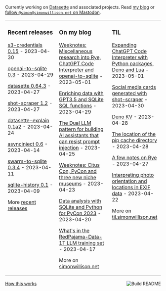 Currently working on [Datasette](https://datasette.io/) and associated projects. Read [my blog](https://simonwillison.net/) or <a href="https://fedi.simonwillison.net/@simon">follow `@simon@simonwillison.net` on Mastodon</a>.

<table><tr><td valign="top" width="33%">

### Recent releases
<!-- recent_releases starts -->
[s3-credentials 0.15](https://github.com/simonw/s3-credentials/releases/tag/0.15) - 2023-04-30

[openai-to-sqlite 0.3](https://github.com/simonw/openai-to-sqlite/releases/tag/0.3) - 2023-04-29

[datasette 0.64.3](https://github.com/simonw/datasette/releases/tag/0.64.3) - 2023-04-27

[shot-scraper 1.2](https://github.com/simonw/shot-scraper/releases/tag/1.2) - 2023-04-27

[datasette-explain 0.1a2](https://github.com/simonw/datasette-explain/releases/tag/0.1a2) - 2023-04-24

[asyncinject 0.6](https://github.com/simonw/asyncinject/releases/tag/0.6) - 2023-04-14

[swarm-to-sqlite 0.3.4](https://github.com/dogsheep/swarm-to-sqlite/releases/tag/0.3.4) - 2023-04-11

[sqlite-history 0.1](https://github.com/simonw/sqlite-history/releases/tag/0.1) - 2023-04-09
<!-- recent_releases ends -->
More [recent releases](https://github.com/simonw/simonw/blob/main/releases.md)
</td><td valign="top" width="34%">

### On my blog
<!-- blog starts -->
[Weeknotes: Miscellaneous research into Rye, ChatGPT Code Interpreter and openai-to-sqlite](http://simonwillison.net/2023/May/1/weeknotes/) - 2023-05-01

[Enriching data with GPT3.5 and SQLite SQL functions](http://simonwillison.net/2023/Apr/29/enriching-data/) - 2023-04-29

[The Dual LLM pattern for building AI assistants that can resist prompt injection](http://simonwillison.net/2023/Apr/25/dual-llm-pattern/) - 2023-04-25

[Weeknotes: Citus Con, PyCon and three new niche museums](http://simonwillison.net/2023/Apr/23/weeknotes/) - 2023-04-23

[Data analysis with SQLite and Python for PyCon 2023](http://simonwillison.net/2023/Apr/20/pycon-2023/) - 2023-04-20

[What's in the RedPajama-Data-1T LLM training set](http://simonwillison.net/2023/Apr/17/redpajama-data/) - 2023-04-17
<!-- blog ends -->
More on [simonwillison.net](https://simonwillison.net/)
</td><td valign="top" width="33%">

### TIL
<!-- tils starts -->
[Expanding ChatGPT Code Interpreter with Python packages, Deno and Lua](https://til.simonwillison.net/llms/code-interpreter-expansions) - 2023-05-01

[Social media cards generated with shot-scraper](https://til.simonwillison.net/shot-scraper/social-media-cards) - 2023-04-30

[Deno KV](https://til.simonwillison.net/deno/deno-kv) - 2023-04-28

[The location of the pip cache directory](https://til.simonwillison.net/python/pip-cache) - 2023-04-28

[A few notes on Rye](https://til.simonwillison.net/python/rye) - 2023-04-27

[Interpreting photo orientation and locations in EXIF data](https://til.simonwillison.net/exif/orientation-and-location) - 2023-04-22
<!-- tils ends -->
More on [til.simonwillison.net](https://til.simonwillison.net/)
</td></tr></table>

<a href="https://github.com/simonw/simonw/actions"><img src="https://github.com/simonw/simonw/workflows/Build%20README/badge.svg" align="right" alt="Build README"></a> <a href="https://simonwillison.net/2020/Jul/10/self-updating-profile-readme/">How this works</a>
